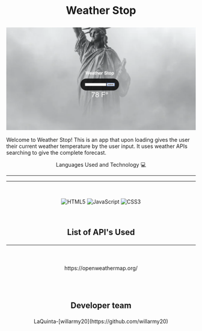 # <p align="center"> Weather Stop</p>

<p align ="center" >
<img width="750" alt="Screen Shot 2021-07-27 at 12 06 39 PM" src="/images/weather.png">
</p>

Welcome to Weather Stop!  This is an app that upon loading gives the user their current weather temperature by the user input. It uses weather APIs searching to give the complete forecast. 

<p align="center"> Languages Used and Technology 💻</p><hr>

<hr>
<br>
 <p align="center"> 
<img alt="HTML5" src="https://img.shields.io/badge/html5%20-%23E34F26.svg?&style=for-the-badge&logo=html5&logoColor=white"/>
<img alt="JavaScript" src="https://img.shields.io/badge/javascript%20-%23323330.svg?&style=for-the-badge&logo=javascript&logoColor=%23F7DF1E"/>
<img alt="CSS3" src="https://img.shields.io/badge/css3%20-%231572B6.svg?&style=for-the-badge&logo=css3&logoColor=white"/>
</p>
<br>


## <p align="center"> List of API's Used</p><hr>
<br>

 <p align="center"> https://openweathermap.org/</p>

<br>
<br>


## <p align="center"> Developer team</p>


<p align="center">LaQuinta-[willarmy20](https://github.com/willarmy20)</p>



